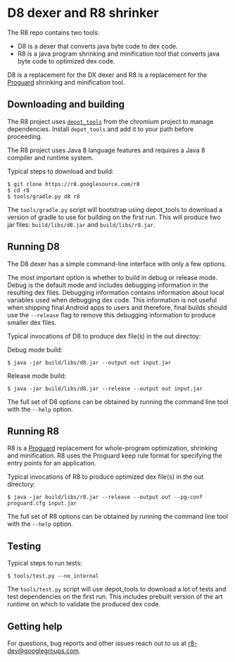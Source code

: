 # D8 dexer and R8 shrinker

The R8 repo contains two tools:

- D8 is a dexer that converts java byte code to dex code.
- R8 is a java program shrinking and minification tool that converts java byte
  code to optimized dex code.

D8 is a replacement for the DX dexer and R8 is a replacement for
the [Proguard](https://www.guardsquare.com/en/proguard) shrinking and
minification tool.

## Downloading and building

The R8 project uses [`depot_tools`](https://www.chromium.org/developers/how-tos/install-depot-tools)
from the chromium project to manage dependencies. Install `depot_tools` and add it to
your path before proceeding.

The R8 project uses Java 8 language features and requires a Java 8 compiler
and runtime system.

Typical steps to download and build:


    $ git clone https://r8.googlesource.com/r8
    $ cd r8
    $ tools/gradle.py d8 r8

The `tools/gradle.py` script will bootstrap using depot_tools to download
a version of gradle to use for building on the first run. This will produce
two jar files: `build/libs/d8.jar` and `build/libs/r8.jar`.

## Running D8

The D8 dexer has a simple command-line interface with only a few options.

The most important option is whether to build in debug or release mode.  Debug
is the default mode and includes debugging information in the resulting dex
files. Debugging information contains information about local variables used
when debugging dex code. This information is not useful when shipping final
Android apps to users and therefore, final builds should use the `--release`
flag to remove this debugging information to produce smaller dex files.

Typical invocations of D8 to produce dex file(s) in the out directoy:

Debug mode build:

    $ java -jar build/libs/d8.jar --output out input.jar

Release mode build:

    $ java -jar build/libs/d8.jar --release --output out input.jar

The full set of D8 options can be obtained by running the command line tool with
the `--help` option.

## Running R8

R8 is a [Proguard](https://www.guardsquare.com/en/proguard) replacement for
whole-program optimization, shrinking and minification. R8 uses the Proguard
keep rule format for specifying the entry points for an application.

Typical invocations of R8 to produce optimized dex file(s) in the out directory:

    $ java -jar build/libs/r8.jar --release --output out --pg-conf proguard.cfg input.jar

The full set of R8 options can be obtained by running the command line tool with
the `--help` option.

## Testing

Typical steps to run tests:

    $ tools/test.py --no_internal

The `tools/test.py` script will use depot_tools to download a lot of tests
and test dependencies on the first run. This includes prebuilt version of the
art runtime on which to validate the produced dex code.

## Getting help

For questions, bug reports and other issues reach out to us at
r8-dev@googlegroups.com.
